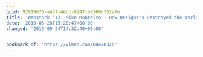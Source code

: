 ```yaml
---
guid: 92919d76-a43f-4ebb-8247-b8360c352a7e
title: 'Webstock ‘13: Mike Monteiro - How Designers Destroyed the World on Vimeo'
date: '2019-05-28T15:28:47+00:00'
changed: '2019-09-24T14:32:40+00:00'


bookmark_of: 'https://vimeo.com/68470326'
---
```


